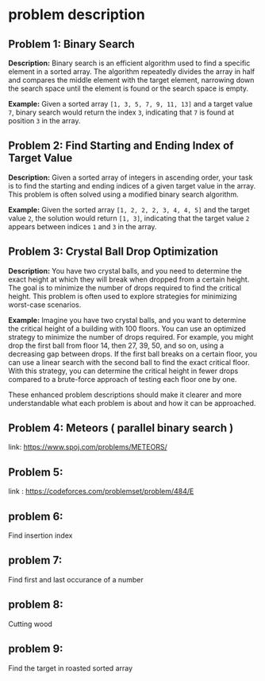 # problem description

## Problem 1: Binary Search

**Description:** Binary search is an efficient algorithm used to find a specific element in a sorted array. The algorithm repeatedly divides the array in half and compares the middle element with the target element, narrowing down the search space until the element is found or the search space is empty.

**Example:**
Given a sorted array `[1, 3, 5, 7, 9, 11, 13]` and a target value `7`, binary search would return the index `3`, indicating that `7` is found at position `3` in the array.

## Problem 2: Find Starting and Ending Index of Target Value

**Description:** Given a sorted array of integers in ascending order, your task is to find the starting and ending indices of a given target value in the array. This problem is often solved using a modified binary search algorithm.

**Example:**
Given the sorted array `[1, 2, 2, 2, 3, 4, 4, 5]` and the target value `2`, the solution would return `[1, 3]`, indicating that the target value `2` appears between indices `1` and `3` in the array.

## Problem 3: Crystal Ball Drop Optimization

**Description:** You have two crystal balls, and you need to determine the exact height at which they will break when dropped from a certain height. The goal is to minimize the number of drops required to find the critical height. This problem is often used to explore strategies for minimizing worst-case scenarios.

**Example:**
Imagine you have two crystal balls, and you want to determine the critical height of a building with 100 floors. You can use an optimized strategy to minimize the number of drops required. For example, you might drop the first ball from floor 14, then 27, 39, 50, and so on, using a decreasing gap between drops. If the first ball breaks on a certain floor, you can use a linear search with the second ball to find the exact critical floor. With this strategy, you can determine the critical height in fewer drops compared to a brute-force approach of testing each floor one by one.

These enhanced problem descriptions should make it clearer and more understandable what each problem is about and how it can be approached.


## Problem 4: Meteors ( parallel binary search )

link: https://www.spoj.com/problems/METEORS/



## Problem 5:

link : https://codeforces.com/problemset/problem/484/E




## problem 6: 

Find insertion index



## problem 7:

Find first and last occurance of a number



## problem 8:

Cutting wood 


## problem 9:  

Find the target in roasted sorted array




